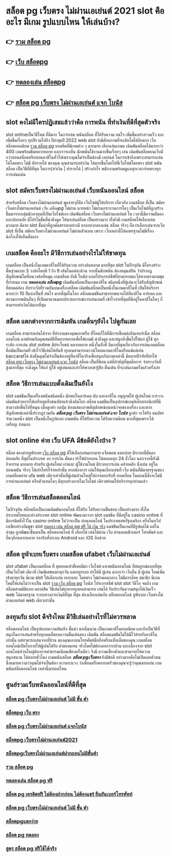 # สล็อต pg เว็บตรง ไม่ผ่านเอเย่นต์ 2021  slot  คืออะไร มีเกม รูปแบบไหน ให้เล่นบ้าง?

## 👉 [รวม สล็อต pg](https://finasteride365.com/new-slot-pg/)
## 👉 [เว็บ สล็อตpg](https://finasteride365.com/new-slot-pg/)
## 👉 [ทดลองเล่น สล็อตpg](https://finasteride365.com/new-slot-pg/)
## 👉 [สล็อต pg เว็บตรง ไม่ผ่านเอเย่นต์ แจก โบนัส](https://finasteride365.com/new-slot-pg/)

##  slot  คงไม่มีใครปฏิเสธแล้วว่าคือ การพนัน ที่ทำเงินที่ดีที่สุดตัวจริง

 slot onlineเป็นวิธีใหม่ ที่ดีมาก ในการเล่น พนันสล็อต ที่ได้รับความ สนใจ  เพิ่มขึ้นอย่างรวดเร็ว และเพิ่มขึ้นเรื่อยๆ ทุกปีรวมไปถึง ปีล่าสุดปี 2022 web slot  ยังมีศักยภาพที่จะเติบโตได้อีกมาก เว็บสล็อตยอดนิยม  [รวม สล็อต pg](https://finasteride365.com/new-slot-pg/) ยอดฮิตที่มีเกมต่าง ๆ มากมาย เลือกเล่นเกมน เดิมพันสล็อตได้มากกว่า 400 เกมพร้อมธีมหลากหลาย และเราจะเห็น นักพนันใช้งานมากขึ้นเรื่อยๆ เล่น เดิมพันสล็อตบนเว็บดีกว่าบ่อนสล็อตหรือบ่อนคาสิโนทั่วไปเพราะคุณไม่จำเป็นต้องมี เอเย่นต์ ในการเข้าถึงเพราะสามารถเล่นได้โดยตรง ไม่มี หักรายได้ ของคุณ คุณสามารถทำเงิน ได้มากขึ้นโดยไปที่เว็บไซต์โดยตรง slot พนันสล็อต เป็นวิธีที่ดีที่สุด ในการ{ทำเงิน | ทำรายได้ | สร้างกำไร พนักงานพร้อมดูแลทุกเวลาจ่ายตรงทุกการเล่นแน่น

##  slot  สมัครเว็บตรงไม่ผ่านเอเย่นต์   เว็บพนันออนไลน์ สล็อต 

สำหรับสล็อต  เว็บตรงไม่ผ่านเอเย่นต์   พูดง่ายๆก็คือ เว็บไซต์ผู้ให้บริการ เกี่ยวกับ เกมสล็อต ที่เป็น  สมัครเว็บตรงไม่ผ่านเอเย่นต์ *เว็บ สล็อตpg*   ไม่ผ่าน นายหน้า  ไม่ผ่านกระบวนการใดๆ เป็นเว็บไซต์ที่ถูกสร้างขึ้นมาจากกลุ่มนักลงทุนที่เปิดเว็บไซต์เอง  เดิมพันสล็อต เว็บตรงไม่ผ่านเอเย่นต์  ใน เวลานี้มีความมั่นคงและปลอดภัย มีโปรโมชั่นที่น่าดึงดูด ให้มาเล่นสล็อต เป็นอย่างมาก ทั้งยังมี เกมสล็อตให้เลือกเล่นมากมาย มีค่าย slot ชั้นนำที่ถูกคัดสรรมาอย่างดี หากอยากลองเล่น สล็อต จริงๆ ก็ควรเลือกเล่นจากเว็บ slot ที่เป็น  สมัครเว็บตรงไม่ผ่านเอเย่นต์   ไม่ผ่านตัวแทน  เพราะ เว็บเหล่านี้ได้มาตรฐานไม่มีเรื่องฉ้อโกงให้เห็นนั่นเอง


##  เกมสล็อต คืออะไร มีวิธีการเล่นอย่างไรไม่ให้ขาดทุน

เกมสล็อต เป็นหนึ่งในเกมคาสิโนที่ได้รับความ อย่างล้นหลาม มากที่สุด  slot ในปัจจุบัน มีโครงสร้างพื้นฐานแบบ 3 วงล้อโดยมี 1 ถึง 9 เส้นในแต่ละม้วน จากนั้นนักพนัน ต้องหมุนสปิน ว่าปรากฏสัญลักษณ์ใดที่บนวงล้อที่หมุน เกมสล็อต ยังมี โบนัส แบบโปรเกรสซีฟที่สามารถชนะได้หากตรงตามชุดที่กำหนด เกม ***ทดลองเล่น สล็อตpg*** เดิมพันสล็อตเป็นเกมคาสิโน ชนิดหนึ่งที่ผู้เล่นจะได้รับสัญลักษณ์ที่สอดคล้อง กับรางวัลที่รวมกันบนเครื่องสล็อต เดิมพันสล็อตเป็นหนึ่งในเกมคาสิโนที่ เปิดให้บริการมากกว่า 10 ปีและเป็นที่ สนใจ มากที่สุดในโลก สล็อตแมชชีนสามารถพบเจอได้ที่คาสิโน อาร์เคด และสถานการพนันอื่นๆ ที่เปิดมานานมอบประสบการณ์การเล่นเกมที่ เข้าใจง่ายที่สุดที่มีอยู่ในคาสิโนใดๆ ก็สามารถทำเงินได้มากที่สุด 

## สล็อต แตกต่างจากการเดิมพัน  เกมอื่นๆยังไง ไปดูกันเลย

เกมสล็อต สามารถเล่นได้จาก ที่ทำงานของคุณเองหรือ ที่ไหนก็ได้ที่มีการเชื่อมต่ออินเทอร์เน็ต  สล็อตออนไลน์  มาพร้อมกับคุณสมบัติที่หลากหลายเพื่อให้เกมมี น่าดึงดูด และสนุกยิ่งขึ้นไปให้แก่ ผู้ใช้ ทุกระดับ การเล่น slot online มีประโยชน์ หลากหลาย หนึ่งในสิ่งที่ ดีมากที่สุดเกี่ยวกับการเล่นเกมสล็อต คือมันเป็นเกมที่ เข้าใจวิธีเล่นได้ทันที ทุกคนสามารถดาวน์โหลดเกมคาสิโนหรือแม้แต่เล่น baccaratได้ ดังนั้นคุณไม่จำเป็นต้องอยู่ที่คาสิโนจริงเพื่อสนุกกับเกมเหล่านี้ มีหลายปัจจัยที่ทำให้ [สล็อต pg เว็บตรง ไม่ผ่านเอเย่นต์ แจก โบนัส](https://finasteride365.com/new-slot-pg/) สล็อต เป็นที่นิยม แต่ที่สำคัญที่สุดคือการ จ่ายรางวัลที่สูงมากที่สุด จะดึงดูด ให้แก่ ผู้ใช้ อยู่เสมอและทำให้พวกเขารู้สึก ตื่นเต้น ที่จะเล่นเกมครั้งแล้วครั้งเล่า


## สล็อต  วิธีการเล่นแบบดั้งเดิมเป็นยังไง

 slot แมชชีนเป็นเครื่องพนันชนิดหนึ่ง มักพบในอาร์เคด ผับ และคาสิโน อนุญาตให้ ผู้เล่นใหม่   การวางเดิมพันด้วยการใส่เหรียญหรือธนบัตรแล้วดึงคันโยก สล็อต แมชชีนเป็นอุปกรณ์เกมอิเล็กทรอนิกส์ที่มีสามวงล้อขึ้นไปที่หมุน เมื่อลูกค้า กดปุ่ม ช่องแสดงภาพสัญลักษณ์บนหน้าจอของเครื่อง และหากสัญลักษณ์เหล่านี้ปรากฏรวมกัน ***สล็อต pg เว็บตรง ไม่ผ่านเอเย่นต์ แจก โบนัส*** ลูกค้า จะได้รับ ธนบัตรจำนวนหนึ่ง  slot เป็นหนึ่งในรูปแบบ เกมพนัน ที่ได้รับความ  ได้รับความนิยม มากที่สุดเพราะได้เหรียญ ง่ายมาก


##  slot online ค่าย เว็บ UFA มีข้อดียังไงบ้าง ?

สล็อต ของค่ายยูฟ่าเบท [เว็บ สล็อต pg](https://finasteride365.com/new-slot-pg/)  มีให้เลือกเล่นมากมาย  แจ็คพอต แตกบ่อย มีระบบที่มั่นคง ปลอดภัย  ที่สุดในประเทศ  งบ การเงิน มั่นคง   ทำให้ฝากถอน ได้ตลอดทุก 24 ชั่วโมง นอกจากนี้ยังมีกิจกรรม  มากมาย สำหรับ ผู้เล่นใหม่ เก่าและ ผู้ใช้งานใหม่ มีระบบการเล่น  คล้ายคลึง  นั่งเล่น อยู่ใน บ่อนพนัน จริงๆ ได้เท่าไหร่ก็จ่ายเท่านั้น หากต้องการ เล่นให้คุณเลือกเล่นที่ เว็บ พนันที่มีมาตรฐานของ เกมสล็อตค่าย ufa web เดียวเท่านั้นที่ผู้เล่นส่วนใหญ่ให้การตอบรับที่ ยอดเยี่ยม ในตอนนี้ซึ่งจะไม่มีการผ่านเอเย่นต์ หรือตัวแทนใดๆ มีทุกอย่างภายในเว็บไชต์ เดียวพร้อมให้บริการทุกท่านแล้ว


##  สล็อต วิธีการเล่นสล็อตออนไลน์ 

ในปัจจุบัน  สล็อตถือเป็นเกมเดิมพันออนไลน์  ที่ได้รับ ได้รับความชื่นชอบ เป็นอย่างมาก ทั้งในประเทศไทยและต่างประเทศ slot online พัฒนามาจาก  slot  แมชชีน ที่มีอยู่ใน casino online   ที่มีการติดตั้งไว้ใน casino online   ไม่ว่าจะเป็น บ่อนออนไลน์ ในประเทศสหรัฐอเมริกา หรือในทวีปเอเชียอย่างกัมพูชา  slot  [ทดลอง เล่น สล็อต pg ฟรี ได้ เงิน จริง](https://finasteride365.com/new-slot-pg/) แมชชีนเป็นเกมที่มีรูปผลไม้ แต่ใน ล่าสุด ถูกพัฒนาขึ้นมาเป็น สล็อตออนไลน์  ที่ เลือกได้ เล่นได้ผ่าน  เว็บ ผ่านคอมพิวเตอร์ โทรศัพท์  และอื่นๆอีกหลากหลาย  รองรับทั้งระบบ Android และ iOS อีกด้วย


## สล็อต   ยูฟ่าเบทเว็บตรง  เกมสล็อต ufabet เว็บไม่ผ่านเอเย่นต์

 slot  ufabet  เป็นเกมสล็อต ที่ สุดยอดเท่าที่เคยมีมา เว็บไซต์   แทงพนันออนไลน์ ที่สมบูรณ์แบบที่สุด เป็นเว็บไซต์ เดียวที่ เงินพิเศษแตกทุกวัน แตกทุกรอบ ทำให้มี ผู้เล่น มากกว่า เว็บอื่น มี ผู้เล่น ใหม่เพิ่มเข้ามาทุกวัน มีเกม slot ให้เลือกเล่น เยอะแยะ โดยตรง  ไม่ผ่านคนกลาง  ไม่มีการล็อค  สมาชิก มีเกมใหม่ให้เล่นไม่ว่าจะเป็น  slot   [รวม เว็บ สล็อต pg](https://finasteride365.com/new-slot-pg/) โบนัส โปรเกรสซีฟ slot   slot วีดีโอ จนถึง เกมสล็อตสามมิติแบบ คลาสสิค วิธีเล่นไม่ยุ่งยากทุกคนสามารถ เล่นได้ รับประกันความสนุกได้เงินเร็ว  web  ได้มาตรฐาน ระบบทางการเงินดีที่สุด ที่สุด ต้องเลือกเล่นกับ  สล็อตออนไลน์   ยูฟ่าเบท  เว็บตรงไม่ผ่านเอเย่นต์    web  เดียวเท่านั้น


## ลงทุนกับ slot ดีจริงไหม มีวิธีเล่นอย่างไรที่ไม่ควรพลาด

 สล็อตออนไลน์ เป็นรูปแบบความบันเทิง ชั้นนำ  มาเนิ่นนาน เป็นเกมคาสิโนยอดนิยม และยังเป็นวิธีที่สนุกในการเล่นสำหรับทุกคนที่ชอบความตื่นเต้นของ เดิมพัน สล็อตแมชชีนไม่ได้มีไว้สำหรับคาสิโนเท่านั้น แต่สามารถเล่นจากที่บ้าน ของคุณเองบนโทรศัพท์มือถือหรือแท็บเล็ตของคุณ เกมสล็อตออนไลน์เปิดโอกาสให้ผู้เล่นได้รับ ค่าตอบแทน จริงโดยไม่ต้องออกจากบ้าน และเนื่องจาก slot ออนไลน์ส่วนใหญ่ต้องการค่าธรรมเนียมเพียงครั้งเดียว จึงมี ความเสี่ยงต่ำและสามารถให้ความ สนุกสนาน ได้หลายชั่วโมง เกมพนันสล็อต  ***สล็อต pgเว็บตรง*** ยังมีข้อดี อย่างมากคือไม่เปิดเผยตัวตน ซึ่งหมายความว่าคุณไม่จำเป็นต้อง หวาดระแวง ว่าเพื่อนหรือครอบครัวของคุณจะรู้ว่าคุณชอบเล่น เกมพนันสล็อตออนไลน์ เหล่านี้มากแค่ไหน


## ศูนย์รวมเว็บพนันออนไลน์ที่ดีที่สุด

### [สล็อต pg เว็บตรงไม่ผ่านเอเย่นต์ ไม่มี ขั้น ต่ํา](https://atom.io/themes/สมัคร%20เว็บ%20สล็อต%20pg%20ฝาก%2020รับ100%20ทำยอด%20200%20เว็บตรง%20ไม่ผ่านเอเย่นต์%20ปลอดภัยชัวร์)
### [สล็อตpg เว็บ ตรง](https://atom.io/themes/สมัคร%20สล็อต%20pg%20ซื้อฟรีสปิน%20เว็บตรง%20ไม่ผ่านเอเย่นต์%20ปลอดภัยชัวร์)
### [สล็อต pg เว็บตรงไม่ผ่านเอเย่นต์ แจกโบนัส](https://atom.io/themes/สมัคร%20เว็บ%20สล็อต%20pg%20ไม่ผ่าน%20เอ%20เย่%20นล่าสุด%20เว็บตรง%20ไม่ผ่านเอเย่นต์%20ปลอดภัยชัวร์)
### [สล็อตpg เว็บตรงไม่ผ่านเอเย่นต์2021](https://atom.io/themes/สมัคร%20เล่น%20สล็อต%20pg%20slot%20เว็บตรง%20ไม่ผ่านเอเย่นต์%20ปลอดภัยชัวร์)
### [สล็อตpgเว็บตรงไม่ผ่านเอเย่นต์ฝากถอนไม่มีขั้นต่ํา](https://atom.io/themes/สมัคร%20สล็อตpg%20ฝาก%20ถอน%20true%20wallet%20ไม่มี%20บัญชีธนาคาร%20เว็บตรง%20ไม่ผ่านเอเย่นต์%20ปลอดภัยชัวร์)
### [รวม สล็อต pg](https://atom.io/themes/สมัคร%20สล็อต%20pg%20xo%20เว็บตรง%20ไม่ผ่านเอเย่นต์%20ปลอดภัยชัวร์)
### [ทดลองเล่น สล็อต pg ฟรี](https://atom.io/themes/สมัคร%20สล็อตpgวอเลท%20เว็บตรง%20ไม่ผ่านเอเย่นต์%20ปลอดภัยชัวร์)
### [สล็อต pg เครดิตฟรี ไม่ต้องฝากก่อน ไม่ต้องแชร์ ยืนยันเบอร์โทรศัพท์](https://atom.io/themes/สมัคร%20สล็อต%20pg%20เว็บตรง%20ไม่%20ผ่าน%20เอเย่นต์%20เว็บตรง%20ไม่ผ่านเอเย่นต์%20ปลอดภัยชัวร์)
### [สล็อต pg เว็บตรงไม่ผ่านเอเย่นต์ ไม่มี ขั้น ต่ํา](https://atom.io/themes/สมัคร%20สล็อต%20pg%20เวลาไหน%20แตกดี%20เว็บตรง%20ไม่ผ่านเอเย่นต์%20ปลอดภัยชัวร์)
### [สล็อตpgแตกง่าย](https://atom.io/themes/สมัคร%20สล็อต%20pg%20ได้เงินจริง%20เว็บตรง%20ไม่ผ่านเอเย่นต์%20ปลอดภัยชัวร์)
### [สล็อต pg ทดลอง](https://atom.io/themes/สมัคร%20888สล็อตpg%20เว็บตรง%20ไม่ผ่านเอเย่นต์%20ปลอดภัยชัวร์)
### [สูตร สล็อต pg ฟรีใช้ได้จริง](https://atom.io/themes/สมัคร%20สล็อตpg%20ดาวน์โหลด%20เว็บตรง%20ไม่ผ่านเอเย่นต์%20ปลอดภัยชัวร์)